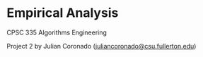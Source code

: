 # Empirical Analysis
CPSC 335 Algorithms Engineering

Project 2 by
Julian Coronado
(juliancoronado@csu.fullerton.edu)
